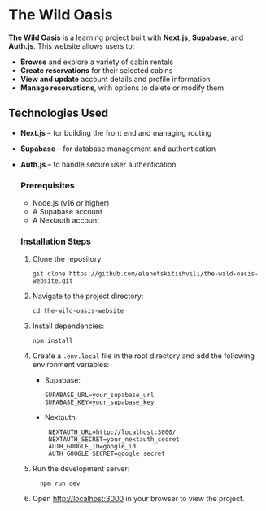 # The Wild Oasis

**The Wild Oasis** is a learning project built with **Next.js**, **Supabase**, and **Auth.js**. This website allows users to:

- **Browse** and explore a variety of cabin rentals
- **Create reservations** for their selected cabins
- **View and update** account details and profile information
- **Manage reservations**, with options to delete or modify them

## Technologies Used

- **Next.js** – for building the front end and managing routing
- **Supabase** – for database management and authentication
- **Auth.js** – to handle secure user authentication

  ### Prerequisites

  - Node.js (v16 or higher)
  - A Supabase account
  - A Nextauth account

  ### Installation Steps

  1. Clone the repository:

     ```
     git clone https://github.com/elenetskitishvili/the-wild-oasis-website.git
     ```

  2. Navigate to the project directory:

     ```
     cd the-wild-oasis-website
     ```

  3. Install dependencies:

     ```
     npm install
     ```

  4. Create a `.env.local` file in the root directory and add the following environment variables:

     - Supabase:

       ```
       SUPABASE_URL=your_supabase_url
       SUPABASE_KEY=your_supabase_key
       ```

     - Nextauth:

       ```
        NEXTAUTH_URL=http://localhost:3000/
        NEXTAUTH_SECRET=your_nextauth_secret
        AUTH_GOOGLE_ID=google_id
        AUTH_GOOGLE_SECRET=google_secret
       ```

  5. Run the development server:

     ```
       npm run dev
     ```

  6. Open [http://localhost:3000](url) in your browser to view the project.
